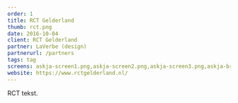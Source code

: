 ```yaml
---
order: 1
title: RCT Gelderland
thumb: rct.png
date: 2016-10-04
client: RCT Gelderland
partner: LaVerbe (design)
partnerurl: /partners
tags: tag
screens: askja-screen1.png,askja-screen2.png,askja-screen3.png,askja-brochure.png,askja-offerte.png,askja-browse-beeldbank3.png
website: https://www.rctgelderland.nl/
---
```

RCT tekst.
